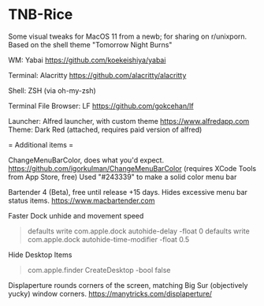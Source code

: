 # TNB-Rice
Some visual tweaks for MacOS 11 from a newb; for sharing on r/unixporn. Based on the shell theme "Tomorrow Night Burns"

WM: Yabai
https://github.com/koekeishiya/yabai

Terminal: Alacritty
https://github.com/alacritty/alacritty

Shell: ZSH (via oh-my-zsh)

Terminal File Browser: LF
https://github.com/gokcehan/lf

Launcher: Alfred launcher, with custom theme
https://www.alfredapp.com
Theme: Dark Red (attached, requires paid version of alfred)

= Additional items =

ChangeMenuBarColor, does what you'd expect.
https://github.com/igorkulman/ChangeMenuBarColor
(requires XCode Tools from App Store, free) 
Used "#243339" to make a solid color menu bar

Bartender 4 (Beta), free until release +15 days. Hides excessive menu bar status items. 
https://www.macbartender.com

Faster Dock unhide and movement speed
>defaults write com.apple.dock autohide-delay -float 0
>defaults write com.apple.dock autohide-time-modifier -float 0.5

Hide Desktop Items
>com.apple.finder CreateDesktop -bool false

Displaperture rounds corners of the screen, matching Big Sur (objectively yucky) window corners.
https://manytricks.com/displaperture/
